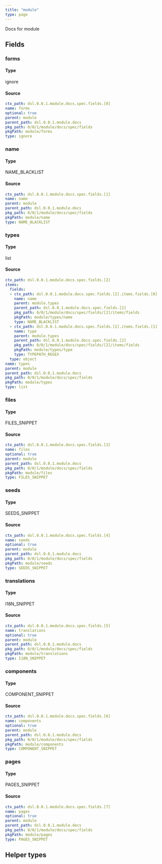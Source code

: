 ```yaml
---
title: "module"
type: page
---
```


Docs for module

## Fields

### forms

#### Type

ignore

#### Source

```yaml
ctx_path: dsl.0.0.1.module.docs.spec.fields.[0]
name: forms
optional: true
parent: module
parent_path: dsl.0.0.1.module.docs
pkg_path: 0/0/1/module/docs/spec/fields
pkgPath: module/forms
type: ignore

```

### name

#### Type

NAME_BLACKLIST

#### Source

```yaml
ctx_path: dsl.0.0.1.module.docs.spec.fields.[1]
name: name
parent: module
parent_path: dsl.0.0.1.module.docs
pkg_path: 0/0/1/module/docs/spec/fields
pkgPath: module/name
type: NAME_BLACKLIST

```

### types

#### Type

list

#### Source

```yaml
ctx_path: dsl.0.0.1.module.docs.spec.fields.[2]
items:
  fields:
  - ctx_path: dsl.0.0.1.module.docs.spec.fields.[2].items.fields.[0]
    name: name
    parent: module.types
    parent_path: dsl.0.0.1.module.docs.spec.fields.[2]
    pkg_path: 0/0/1/module/docs/spec/fields/[2]/items/fields
    pkgPath: module/types/name
    type: NAME_BLACKLIST
  - ctx_path: dsl.0.0.1.module.docs.spec.fields.[2].items.fields.[1]
    name: type
    parent: module.types
    parent_path: dsl.0.0.1.module.docs.spec.fields.[2]
    pkg_path: 0/0/1/module/docs/spec/fields/[2]/items/fields
    pkgPath: module/types/type
    type: TYPEPATH_REGEX
  type: object
name: types
parent: module
parent_path: dsl.0.0.1.module.docs
pkg_path: 0/0/1/module/docs/spec/fields
pkgPath: module/types
type: list

```

### files

#### Type

FILES_SNIPPET

#### Source

```yaml
ctx_path: dsl.0.0.1.module.docs.spec.fields.[3]
name: files
optional: true
parent: module
parent_path: dsl.0.0.1.module.docs
pkg_path: 0/0/1/module/docs/spec/fields
pkgPath: module/files
type: FILES_SNIPPET

```

### seeds

#### Type

SEEDS_SNIPPET

#### Source

```yaml
ctx_path: dsl.0.0.1.module.docs.spec.fields.[4]
name: seeds
optional: true
parent: module
parent_path: dsl.0.0.1.module.docs
pkg_path: 0/0/1/module/docs/spec/fields
pkgPath: module/seeds
type: SEEDS_SNIPPET

```

### translations

#### Type

I18N_SNIPPET

#### Source

```yaml
ctx_path: dsl.0.0.1.module.docs.spec.fields.[5]
name: translations
optional: true
parent: module
parent_path: dsl.0.0.1.module.docs
pkg_path: 0/0/1/module/docs/spec/fields
pkgPath: module/translations
type: I18N_SNIPPET

```

### components

#### Type

COMPONENT_SNIPPET

#### Source

```yaml
ctx_path: dsl.0.0.1.module.docs.spec.fields.[6]
name: components
optional: true
parent: module
parent_path: dsl.0.0.1.module.docs
pkg_path: 0/0/1/module/docs/spec/fields
pkgPath: module/components
type: COMPONENT_SNIPPET

```

### pages

#### Type

PAGES_SNIPPET

#### Source

```yaml
ctx_path: dsl.0.0.1.module.docs.spec.fields.[7]
name: pages
optional: true
parent: module
parent_path: dsl.0.0.1.module.docs
pkg_path: 0/0/1/module/docs/spec/fields
pkgPath: module/pages
type: PAGES_SNIPPET

```

## Helper types

